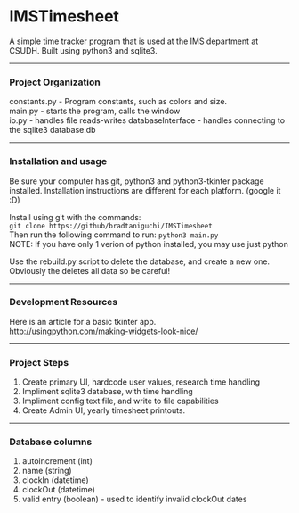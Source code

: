 # IMSTimesheet
A simple time tracker program that is used at the IMS department at CSUDH. Built using python3 and sqlite3.

---
### Project Organization
constants.py - Program constants, such as colors and size.  
main.py - starts the program, calls the window  
io.py - handles file reads-writes
databaseInterface - handles connecting to the sqlite3 database.db

---
### Installation and usage

Be sure your computer has git, python3 and python3-tkinter package installed.
Installation instructions are different for each platform. (google it :D)  

Install using git with the commands:  
`git clone https://github/bradtaniguchi/IMSTimesheet`  
Then run the following command to run:
`python3 main.py`  
NOTE: If you have only 1 verion of python installed, you may use just python

Use the rebuild.py script to delete the database, and create a new one.
Obviously the deletes all data so be careful!

---
### Development Resources

Here is an article for a basic tkinter app.  
http://usingpython.com/making-widgets-look-nice/  

---
### Project Steps
1. Create primary UI, hardcode user values, research time handling
2. Impliment sqlite3 database, with time handling
3. Impliment config text file, and write to file capabilities
4. Create Admin UI, yearly timesheet printouts.

----
### Database columns
1. autoincrement (int)
2. name (string)
3. clockIn (datetime)
4. clockOut (datetime)
5. valid entry (boolean) - used to identify invalid clockOut dates

